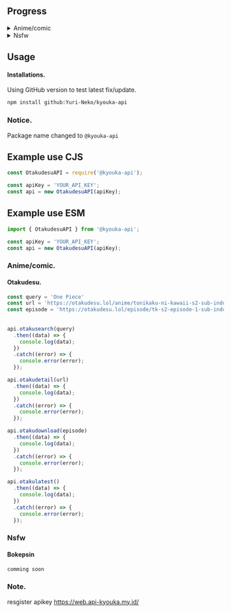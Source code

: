 ## Progress

<details>
  <summary>Anime/comic</summary>
  
- [x] Doujindesu
  - [x] latest
  - [x] search
  - [x] detail
- [x] Otakudesu
  - [x] latest
  - [x] search
  - [x] detail
- [x] hdhentai
  - [x] search
  - [x] latest
  - [x] detail

</details>

<details>
  <summary> Nsfw</summary>

- [x] Bokepsin
  - [x] latest
  - [x] search
  - [x] detail
- [x] Igodesu
  - [x] latest
  - [x] search
  - [x] detail

</details>


## Usage

#### Installations.

Using GitHub version to test latest fix/update.

```bash
npm install github:Yuri-Neko/kyouka-api
```

### Notice.

Package name changed to `@kyouka-api`

## Example use CJS
```js
const OtakudesuAPI = require('@kyouka-api');

const apiKey = 'YOUR_API_KEY';
const api = new OtakudesuAPI(apiKey);

```
## Example use ESM
```js
import { OtakudesuAPI } from '@kyouka-api';

const apiKey = 'YOUR_API_KEY';
const api = new OtakudesuAPI(apiKey);

```

### Anime/comic.

#### Otakudesu.

```js
const query = 'One Piece'
const url = 'https://otakudesu.lol/anime/tonikaku-ni-kawaii-s2-sub-indo/'
const episode = 'https://otakudesu.lol/episode/tk-s2-episode-1-sub-indo/'
      
      
api.otakusearch(query)
  .then((data) => {
    console.log(data);
  })
  .catch((error) => {
    console.error(error);
  });

api.otakudetail(url)
  .then((data) => {
    console.log(data);
  })
  .catch((error) => {
    console.error(error);
  });

api.otakudownload(episode)
  .then((data) => {
    console.log(data);
  })
  .catch((error) => {
    console.error(error);
  });

api.otakulatest()
  .then((data) => {
    console.log(data);
  })
  .catch((error) => {
    console.error(error);
  });

```



### Nsfw

#### Bokepsin

```js
comming soon
```

### Note.

resgister apikey https://web.api-kyouka.my.id/
